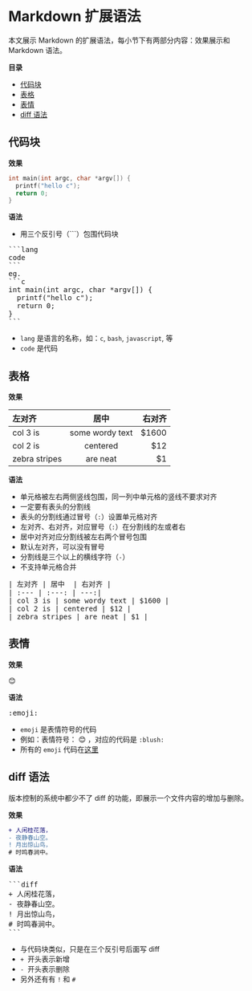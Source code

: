 # Markdown 扩展语法

本文展示 Markdown 的扩展语法，每小节下有两部分内容：效果展示和 Markdown 语法。

**目录**

- [代码块](#代码块)
- [表格](#表格)
- [表情](#表情)
- [diff 语法](#diff-语法)

## 代码块

**效果**

```c
int main(int argc, char *argv[]) {
  printf("hello c");
  return 0;
}
```

**语法**

- 用三个反引号（\`\`\`）包围代码块

<pre>
```lang
code
```
eg.
```c
int main(int argc, char *argv[]) {
  printf("hello c");
  return 0;
}
```
</pre>

- `lang` 是语言的名称，如：`c`, `bash`, `javascript`, 等
- `code` 是代码

## 表格

**效果**

| 左对齐 | 居中  | 右对齐 |
| :--- | :---: | ---: |
| col 3 is | some wordy text | $1600 |
| col 2 is | centered | $12 |
| zebra stripes | are neat | $1 |


**语法**

- 单元格被左右两侧竖线包围，同一列中单元格的竖线不要求对齐
- 一定要有表头的分割线
- 表头的分割线通过冒号（`:`）设置单元格对齐
- 左对齐、右对齐，对应冒号（`:`）在分割线的左或者右
- 居中对齐对应分割线被左右两个冒号包围
- 默认左对齐，可以没有冒号
- 分割线是三个以上的横线字符（`-`）
- 不支持单元格合并

<pre>
| 左对齐 | 居中  | 右对齐 |
| :--- | :---: | ---:|
| col 3 is | some wordy text | $1600 |
| col 2 is | centered | $12 |
| zebra stripes | are neat | $1 |
</pre>

## 表情

**效果**

:blush:

**语法**

<pre>
:emoji:
</pre>

- `emoji` 是表情符号的代码
- 例如：表情符号： :blush: ，对应的代码是 `:blush:`
- 所有的 `emoji` 代码在[这里](./emoji.md)

## diff 语法

版本控制的系统中都少不了 diff 的功能，即展示一个文件内容的增加与删除。

**效果**

```diff
+ 人闲桂花落，
- 夜静春山空。
! 月出惊山鸟，
# 时鸣春涧中。
```

**语法**

<pre>
```diff
+ 人闲桂花落，
- 夜静春山空。
! 月出惊山鸟，
# 时鸣春涧中。
```
</pre>

- 与代码块类似，只是在三个反引号后面写 diff
- `+ `开头表示新增
- `- `开头表示删除
- 另外还有有 `!` 和 `#`
